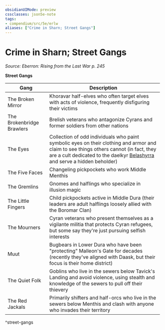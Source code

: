```yaml
---
obsidianUIMode: preview
cssclasses: json5e-note
tags:
- compendium/src/5e/erlw
aliases: ["Crime in Sharn; Street Gangs"]
---
```

# Crime in Sharn; Street Gangs
*Source: Eberron: Rising from the Last War p. 245* 

**Street Gangs**

| Gang | Description |
|------|-------------|
| The Broken Mirror | Khoravar half-elves who often target elves with acts of violence, frequently disfiguring their victims |
| The Brokenbridge Brawlers | Brelish veterans who antagonize Cyrans and former soldiers from other nations |
| The Eyes | Collection of odd individuals who paint symbolic eyes on their clothing and armor and claim to see things others cannot (in fact, they are a cult dedicated to the daelkyr [Belashyrra](/Systems/5e/bestiary/npc/belashyrra-erlw.md) and serve a hidden beholder) |
| The Five Faces | Changeling pickpockets who work Middle Menthis |
| The Gremlins | Gnomes and halflings who specialize in illusion magic |
| The Little Fingers | Child pickpockets active in Middle Dura (their leaders are adult halflings loosely allied with the Boromar Clan) |
| The Mourners | Cyran veterans who present themselves as a vigilante militia that protects Cyran refugees, but some say they're just pursuing selfish interests |
| Muut | Bugbears in Lower Dura who have been "protecting" Malleon's Gate for decades (recently they've aligned with Daask, but their focus is their home district) |
| The Quiet Folk | Goblins who live in the sewers below Tavick's Landing and avoid violence, using stealth and knowledge of the sewers to pull off their thievery |
| The Red Jackals | Primarily shifters and half-orcs who live in the sewers below Menthis and clash with anyone who invades their territory |
^street-gangs